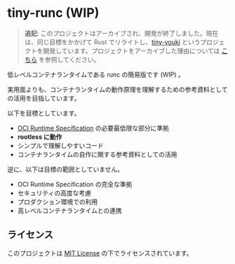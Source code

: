 # tiny-runc (WIP)

> **追記**: このプロジェクトはアーカイブされ、開発が終了しました。現在は、同じ目標をかかげて Rust でリライトし、[tiny-youki](https://github.com/n4mlz/tiny-youki) というプロジェクトを開発しています。プロジェクトをアーカイブした理由については [こちら](https://gist.github.com/n4mlz/19533b78a2d83603b42fb30b65936ee0) を参照してください。

低レベルコンテナランタイムである runc の簡易版です (WIP) 。

実用面よりも、コンテナランタイムの動作原理を理解するための参考資料としての活用を目指しています。

以下を目標としています。
- [OCI Runtime Specification](https://github.com/opencontainers/runtime-spec) の必要最低限な部分に準拠
- **rootless に動作**
- シンプルで理解しやすいコード
- コンテナランタイムの自作に関する参考資料としての活用

逆に、以下は目標の範囲としていません。
- OCI Runtime Specification の完全な準拠
- セキュリティの高度な考慮
- プロダクション環境での利用
- 高レベルコンテナランタイムとの連携

## ライセンス

このプロジェクトは [MIT License](LICENSE) の下でライセンスされています。
